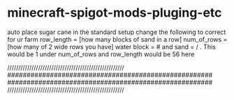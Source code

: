 # minecraft-spigot-mods-pluging-etc
auto place sugar cane in the standard setup 
change the following to correct for ur farm
row_length = [how many blocks of sand in a row]
num_of_rows = [how many of 2 wide rows you have]
water block = # and sand = / . This would be 1 under num_of_rows and row_length would be 56 here


/////////////////////////////////////////////////////
#####################################################
#####################################################
/////////////////////////////////////////////////////
